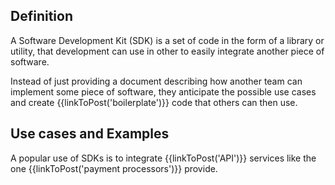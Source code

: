 ## Definition
A Software Development Kit (SDK) is a set of code in the form of a library or utility, that development can use in other to easily integrate another piece of software.

Instead of just providing a document describing how another team can implement some piece of software, they anticipate the possible use cases and create {{linkToPost('boilerplate')}} code that others can then use.

## Use cases and Examples
A popular use of SDKs is to integrate {{linkToPost('API')}} services like the one {{linkToPost('payment processors')}} provide.